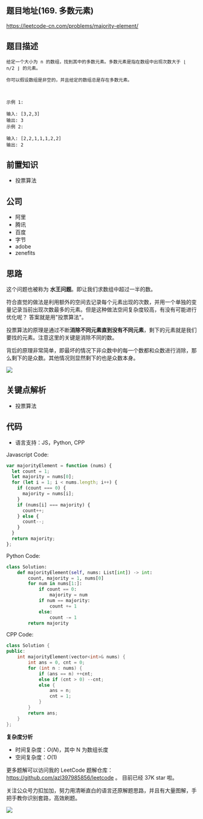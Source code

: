 ## 题目地址(169. 多数元素)

https://leetcode-cn.com/problems/majority-element/

## 题目描述

```
给定一个大小为 n 的数组，找到其中的多数元素。多数元素是指在数组中出现次数大于 ⌊ n/2 ⌋ 的元素。

你可以假设数组是非空的，并且给定的数组总是存在多数元素。

 

示例 1:

输入: [3,2,3]
输出: 3
示例 2:

输入: [2,2,1,1,1,2,2]
输出: 2

```

## 前置知识

- 投票算法

## 公司

- 阿里
- 腾讯
- 百度
- 字节
- adobe
- zenefits

## 思路

这个问题也被称为 **水王问题**。即让我们求数组中超过一半的数。

符合直觉的做法是利用额外的空间去记录每个元素出现的次数，并用一个单独的变量记录当前出现次数最多的元素。但是这种做法空间复杂度较高，有没有可能进行优化呢？ 答案就是用"投票算法"。

投票算法的原理是通过不断**消除不同元素直到没有不同元素**，剩下的元素就是我们要找的元素。注意这里的关键是消除不同的数。

背后的原理非常简单，即最坏的情况下非众数中的每一个数都和众数进行消除，那么剩下的是众数。其他情况则显然剩下的也是众数本身。

![](https://tva1.sinaimg.cn/large/007S8ZIlly1ghlu7i1c8tj30mz0cjwfk.jpg)


## 关键点解析

- 投票算法

## 代码

- 语言支持：JS，Python, CPP

Javascript Code:

```js
var majorityElement = function (nums) {
  let count = 1;
  let majority = nums[0];
  for (let i = 1; i < nums.length; i++) {
    if (count === 0) {
      majority = nums[i];
    }
    if (nums[i] === majority) {
      count++;
    } else {
      count--;
    }
  }
  return majority;
};
```

Python Code:

```python
class Solution:
    def majorityElement(self, nums: List[int]) -> int:
        count, majority = 1, nums[0]
        for num in nums[1:]:
            if count == 0:
                majority = num
            if num == majority:
                count += 1
            else:
                count -= 1
        return majority
```

CPP Code:

```cpp
class Solution {
public:
    int majorityElement(vector<int>& nums) {
        int ans = 0, cnt = 0;
        for (int n : nums) {
            if (ans == n) ++cnt;
            else if (cnt > 0) --cnt;
            else {
                ans = n;
                cnt = 1;
            }
        }
        return ans;
    }
};
```

**复杂度分析**

- 时间复杂度：$O(N)$，其中 N 为数组长度
- 空间复杂度：$O(1)$

更多题解可以访问我的 LeetCode 题解仓库：https://github.com/azl397985856/leetcode 。 目前已经 37K star 啦。

关注公众号力扣加加，努力用清晰直白的语言还原解题思路，并且有大量图解，手把手教你识别套路，高效刷题。

![](https://tva1.sinaimg.cn/large/007S8ZIlly1gfcuzagjalj30p00dwabs.jpg)
